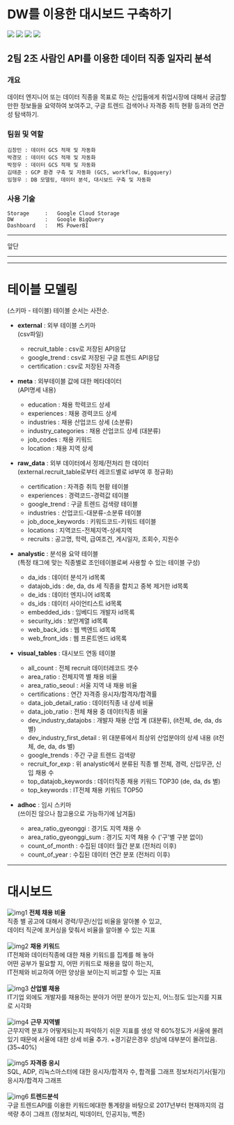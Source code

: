 
# DW를 이용한 대시보드 구축하기

<img src="https://img.shields.io/badge/github-181717?style=flat&logo=github&logoColor=white"/> <img src="https://img.shields.io/badge/slack-4A154B?style=flat&logo=slack&logoColor=white"/> <img src="https://img.shields.io/badge/googlecloud-4285F4?style=flat&logo=googlecloud&logoColor=white"/> <img src="https://img.shields.io/badge/powerbi-F2C811?style=flat&logo=powerbi&logoColor=white"/>

## 2팀 2조 사람인 API를 이용한 데이터 직종 일자리 분석

### 개요   
데이터 엔지니어 또는 데이터 직종을 목표로 하는 신입들에게 취업시장에 대해서 궁금할만한 정보들을 요약하여 보여주고, 구글 트렌드 검색어나 자격증 취득 현황 등과의 연관성 탐색하기.


### 팀원 및 역할

    김창민 : 데이터 GCS 적재 및 자동화
    박경모 : 데이터 GCS 적재 및 자동화
    박정우 : 데이터 GCS 적재 및 자동화
    김태준 : GCP 환경 구축 및 자동화 (GCS, workflow, Bigquery)
    임형우 : DB 모델링, 데이터 분석, 대시보드 구축 및 자동화

### 사용 기술

    Storage     :   Google Cloud Storage
    DW          :   Google BigQuery
    Dashboard   :   MS PowerBI
- - -
앞단
- - -

- - - 
# 테이블 모델링
(스키마 - 테이블)
테이블 순서는 사전순.

- **external** : 외부 테이블 스키마   
    (csv파일)
    - recruit_table : csv로 저장된 API응답
    - google_trend : csv로 저장된 구글 트렌드 API응답
    - certification : csv로 저장된 자격증 

- **meta** : 외부테이블 값에 대한 메타데이터   
    (API명세 내용)
    - education : 채용 학력코드 상세
    - experiences : 채용 경력코드 상세
    - industries : 채용 산업코드 상세 (소분류)
    - industry_categories : 채용 산업코드 상세 (대분류)
    - job_codes : 채용 키워드
    - location : 채용 지역 상세

- **raw_data** : 외부 데이터에서 정제/전처리 한 데이터   
    (external.recruit_table로부터 레코드별로 id부여 후 정규화)
    - certification : 자격증 취득 현황 테이블
    - experiences : 경력코드-경력값 테이블
    - google_trend : 구글 트렌드 검색량 테이블
    - industries : 산업코드-대분류-소분류 테이블
    - job_doce_keywords : 키워드코드-키워드 테이블
    - locations : 지역코드-전체지역-상세지역
    - recruits : 공고명, 학력, 급여조건, 게시일자, 조회수, 지원수

- **analystic** : 분석용 요약 테이블   
    (특정 태그에 맞는 직종별로 조인테이블로써 사용할 수 있는 테이블 구성)
    - da_ids : 데이터 분석가 id목록
    - datajob_ids : de, da, ds 세 직종을 합치고 중복 제거한 id목록
    - de_ids : 데이터 엔지니어 id목록
    - ds_ids : 데이터 사이언티스트 id목록
    - embedded_ids : 임베디드 개발자 id목록
    - security_ids : 보안계열 id목록
    - web_back_ids : 웹 백엔드 id목록
    - web_front_ids : 웹 프론트엔드 id목록

- **visual_tables** : 대시보드 연동 테이블
    - all_count : 전체 recruit 데이터레코드 갯수
    - area_ratio : 전체지역 별 채용 비율
    - area_ratio_seoul : 서울 지역 내 채용 비율
    - certifications : 연간 자격증 응시자/합격자/합격률
    - data_job_detail_ratio : 데이터직종 내 상세 비율
    - data_job_ratio : 전체 채용 중 데이터직종 비율
    - dev_industry_datajobs : 개발자 채용 산업 계 (대분류), (it전체, de, da, ds 별)
    - dev_industry_first_detail : 위 대분류에서 최상위 산업분야의 상세 내용 (it전체, de, da, ds 별)
    - google_trends : 주간 구글 트렌드 검색량
    - recruit_for_exp : 위 analystic에서 분류된 직종 별 전체, 경력, 신입무관, 신입 채용 수
    - top_datajob_keywords : 데이터직종 채용 키워드 TOP30 (de, da, ds 별)
    - top_keywords : IT전체 채용 키워드 TOP50

- **adhoc** : 임시 스키마   
    (쓰이진 않으나 참고용으로 가능하기에 남겨둠)
    - area_ratio_gyeonggi : 경기도 지역 채용 수
    - area_ratio_gyeonggi_sum : 경기도 지역 채용 수 ('구'별 구분 없이)
    - count_of_month : 수집된 데이터 월간 분포 (전처리 이후)
    - count_of_year : 수집된 데이터 연간 분포 (전처리 이후)

- - -
# 대시보드
![img1](/dashboard/w9_visualization_real_last_1.png)
**전체 채용 비율**   
직종 별 공고에 대해서 경력/무관/신입 비율을 알아볼 수 있고,   
데이터 직군에 포커싱을 맞춰서 비율을 알아볼 수 있는 지표
<br><br>
![img2](/dashboard/w9_visualization_real_last_2.png)
**채용 키워드**   
IT전체와 데이터직종에 대한 채용 키워드를 집계를 해 놓아   
어떤 공부가 필요할 지, 어떤 키워드로 채용을 많이 하는지,   
IT전체와 비교하여 어떤 양상을 보이는지 비교할 수 있는 지표
<br><br>
![img3](/dashboard/w9_visualization_real_last_3.png)
**산업별 채용**   
IT기업 외에도 개발자를 채용하는 분야가 어떤 분야가 있는지, 어느정도 있는지를 지표로 시각화
<br><br>
![img4](/dashboard/w9_visualization_real_last_4.png)
**근무 지역별**   
근무지역 분포가 어떻게되는지 파악하기 쉬운 지표를 생성
약 60%정도가 서울에 몰려있기 때문에 서울에 대한 상세 비율 추가.
+경기같은경우 성남에 대부분이 몰려있음. (35~40%)
<br><br>
![img5](/dashboard/w9_visualization_real_last_5.png)
**자격증 응시**   
SQL, ADP, 리눅스마스터에 대한 응시자/합격자 수, 합격률 그래프
정보처리기사(필기) 응시자/합격자 그래프
<br><br>
![img6](/dashboard/w9_visualization_real_last_6.png)
**트렌드분석**   
구글 트렌드API를 이용한 키워드에대한 통계량을 바탕으로 2017년부터 현재까지의 검색량 추이 그래프
(정보처리, 빅데이터, 인공지능, 백준)
